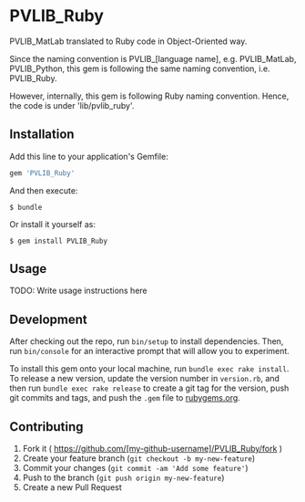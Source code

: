 # PVLIB_Ruby

PVLIB_MatLab translated to Ruby code in Object-Oriented way.

Since the naming convention is PVLIB_[language name], e.g. PVLIB_MatLab, PVLIB_Python, this gem is following the same naming convention, i.e. PVLIB_Ruby. 

However, internally, this gem is following Ruby naming convention. Hence, the code is under 'lib/pvlib_ruby'. 

## Installation

Add this line to your application's Gemfile:

```ruby
gem 'PVLIB_Ruby'
```

And then execute:

    $ bundle

Or install it yourself as:

    $ gem install PVLIB_Ruby

## Usage

TODO: Write usage instructions here

## Development

After checking out the repo, run `bin/setup` to install dependencies. Then, run `bin/console` for an interactive prompt that will allow you to experiment.

To install this gem onto your local machine, run `bundle exec rake install`. To release a new version, update the version number in `version.rb`, and then run `bundle exec rake release` to create a git tag for the version, push git commits and tags, and push the `.gem` file to [rubygems.org](https://rubygems.org).

## Contributing

1. Fork it ( https://github.com/[my-github-username]/PVLIB_Ruby/fork )
2. Create your feature branch (`git checkout -b my-new-feature`)
3. Commit your changes (`git commit -am 'Add some feature'`)
4. Push to the branch (`git push origin my-new-feature`)
5. Create a new Pull Request
